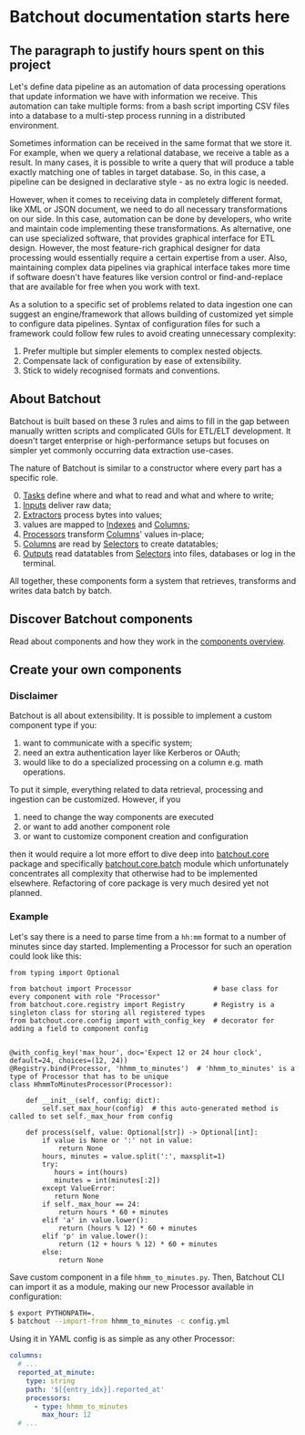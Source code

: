 # Batchout documentation starts here

## The paragraph to justify hours spent on this project

Let's define data pipeline as an automation of data processing operations 
that update information we have with information we receive. This automation can take multiple forms:
from a bash script importing CSV files into a database to a multi-step process running in a distributed 
environment.

Sometimes information can be received in the same format that we store it. For example,
when we query a relational database, we receive a table as a result. In many cases, it is possible 
to write a query that will produce a table exactly matching one of tables in target database. 
So, in this case, a pipeline can be designed in declarative style - as no extra logic is needed.

However, when it comes to receiving data in completely different format, like XML or JSON document, 
we need to do all necessary transformations on our side. In this case, automation can be done by developers, 
who write and maintain code implementing these transformations. As alternative, one can use specialized 
software, that provides graphical interface for ETL design. However, the most feature-rich graphical 
designer for data processing would essentially require a certain expertise from a user. Also, maintaining 
complex data pipelines via graphical interface takes more time if software doesn't have features 
like version control or find-and-replace that are available for free when you work with text.

As a solution to a specific set of problems related to data ingestion one can suggest an engine/framework that allows 
building of customized yet simple to configure data pipelines. Syntax of configuration files for such a framework 
could follow few rules to avoid creating unnecessary complexity:

1. Prefer multiple but simpler elements to complex nested objects.
2. Compensate lack of configuration by ease of extensibility.
3. Stick to widely recognised formats and conventions.

## About Batchout

Batchout is built based on these 3 rules and aims to fill in the gap between manually written scripts and complicated 
GUIs for ETL/ELT development. It doesn't target enterprise or high-performance setups but focuses on simpler yet commonly
occurring data extraction use-cases.

The nature of Batchout is similar to a constructor where every part has a specific role.

0. [Tasks](components/00_overview.md#tasks) define where and what to read and what and where to write;
1. [Inputs](components/00_overview.md#inputs) deliver raw data;
2. [Extractors](components/00_overview.md#extractors) process bytes into values;
3. values are mapped to [Indexes](components/00_overview.md#indexes) and [Columns](components/00_overview.md#columns);
4. [Processors](components/00_overview.md#processors) transform [Columns](components/00_overview.md#columns)' values in-place;
5. [Columns](components/00_overview.md#columns) are read by [Selectors](components/00_overview.md#selectors) to create datatables;
6. [Outputs](components/00_overview.md#outputs) read datatables from [Selectors](components/00_overview.md#selectors) into files, 
   databases or log in the terminal.

All together, these components form a system that retrieves, transforms and writes data batch by batch.

## Discover Batchout components

Read about components and how they work in the [components overview](components/00_overview.md).

## Create your own components

### Disclaimer

Batchout is all about extensibility. It is possible to implement a custom component type if you:

1. want to communicate with a specific system;
2. need an extra authentication layer like Kerberos or OAuth;
3. would like to do a specialized processing on a column e.g. math operations.

To put it simple, everything related to data retrieval, processing and ingestion can be customized. However, if you

1. need to change the way components are executed
2. or want to add another component role
3. or want to customize component creation and configuration

then it would require a lot more effort to dive deep into [batchout.core](../batchout/core) package 
and specifically [batchout.core.batch](../batchout/core/batch.py) module which unfortunately concentrates all complexity
that otherwise had to be implemented elsewhere. Refactoring of core package is very much desired yet not planned.

### Example

Let's say there is a need to parse time from a `hh:mm` format to a number of minutes since day started.
Implementing a Processor for such an operation could look like this:

```python3
from typing import Optional

from batchout import Processor                    # base class for every component with role "Processor"
from batchout.core.registry import Registry       # Registry is a singleton class for storing all registered types
from batchout.core.config import with_config_key  # decorator for adding a field to component config


@with_config_key('max_hour', doc='Expect 12 or 24 hour clock', default=24, choices=(12, 24))
@Registry.bind(Processor, 'hhmm_to_minutes')  # 'hhmm_to_minutes' is a type of Processor that has to be unique
class HhmmToMinutesProcessor(Processor):

    def __init__(self, config: dict):
        self.set_max_hour(config)  # this auto-generated method is called to set self._max_hour from config

    def process(self, value: Optional[str]) -> Optional[int]:
        if value is None or ':' not in value:
            return None
        hours, minutes = value.split(':', maxsplit=1)
        try:
           hours = int(hours)
           minutes = int(minutes[:2])
        except ValueError:
           return None
        if self._max_hour == 24:
            return hours * 60 + minutes
        elif 'a' in value.lower():
            return (hours % 12) * 60 + minutes
        elif 'p' in value.lower():
            return (12 + hours % 12) * 60 + minutes
        else:
            return None
```

Save custom component in a file `hhmm_to_minutes.py`.
Then, Batchout CLI can import it as a module, making our new Processor available in configuration:

```bash
$ export PYTHONPATH=.
$ batchout --import-from hhmm_to_minutes -c config.yml
```

Using it in YAML config is as simple as any other Processor:

```yaml
columns:
  # ...
  reported_at_minute:
    type: string
    path: '$[{entry_idx}].reported_at'
    processors:
      - type: hhmm_to_minutes
        max_hour: 12
  # ...
```
